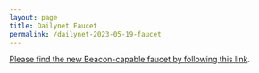 ```yaml
---
layout: page
title: Dailynet Faucet
permalink: /dailynet-2023-05-19-faucet
---
```


[Please find the new Beacon-capable faucet by following this link](https://faucet.dailynet-2023-05-19.teztnets.xyz).
